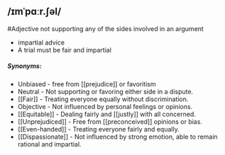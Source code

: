 ## /ɪmˈpɑːr.ʃəl/
#Adjective
not supporting any of the sides involved in an argument

- impartial advice
- A trial must be fair and impartial

##### Synonyms:
- Unbiased - free from [[prejudice]] or favoritism
- Neutral - Not supporting or favoring either side in a dispute.
- [[Fair]] - Treating everyone equally without discrimination.
- Objective - Not influenced by personal feelings or opinions.
- [[Equitable]] - Dealing fairly and [[justly]] with all concerned.
- [[Unprejudiced]] - Free from [[preconceived]] opinions or bias.
- [[Even-handed]] - Treating everyone fairly and equally.
- [[Dispassionate]] - Not influenced by strong emotion, able to remain rational and impartial.